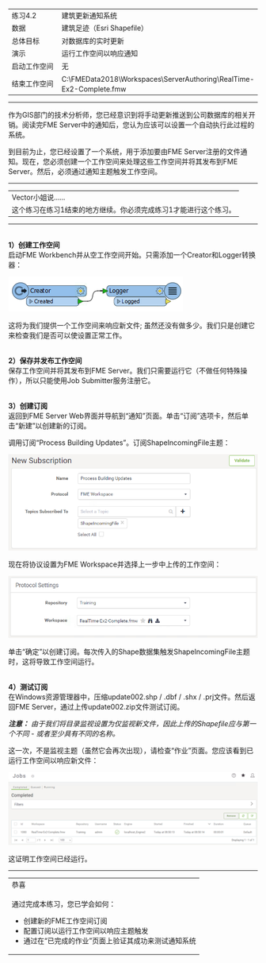   <div id="readme" class="readme blob instapaper_body">
    <article class="markdown-body entry-content" itemprop="text">
<table>
<tbody><tr>
<td width="25%">
<i></i><font style="vertical-align: inherit;"><font style="vertical-align: inherit;">
练习4.2
</font></font></td>
<td><font style="vertical-align: inherit;"><font style="vertical-align: inherit;">
建筑更新通知系统
</font></font></td>
</tr>
<tr>
<td><font style="vertical-align: inherit;"><font style="vertical-align: inherit;">数据</font></font></td>
<td><font style="vertical-align: inherit;"><font style="vertical-align: inherit;">建筑足迹（Esri Shapefile）</font></font></td>
</tr>
<tr>
<td><font style="vertical-align: inherit;"><font style="vertical-align: inherit;">总体目标</font></font></td>
<td><font style="vertical-align: inherit;"><font style="vertical-align: inherit;">对数据库的实时更新</font></font></td>
</tr>
<tr>
<td><font style="vertical-align: inherit;"><font style="vertical-align: inherit;">演示</font></font></td>
<td><font style="vertical-align: inherit;"><font style="vertical-align: inherit;">运行工作空间以响应通知</font></font></td>
</tr>
<tr>
<td><font style="vertical-align: inherit;"><font style="vertical-align: inherit;">启动工作空间</font></font></td>
<td><font style="vertical-align: inherit;"><font style="vertical-align: inherit;">无</font></font></td>
</tr>
<tr>
<td><font style="vertical-align: inherit;"><font style="vertical-align: inherit;">结束工作空间</font></font></td>
<td><font style="vertical-align: inherit;"><font style="vertical-align: inherit;">C:\FMEData2018\Workspaces\ServerAuthoring\RealTime-Ex2-Complete.fmw
</font></font></td>
</tr>
</tbody></table>
<hr>
<p><font style="vertical-align: inherit;"><font style="vertical-align: inherit;">作为GIS部门的技术分析师，您已经意识到将手动更新推送到公司数据库的相关开销。</font><font style="vertical-align: inherit;">阅读完FME Server中的通知后，您认为应该可以设置一个自动执行此过程的系统。</font></font></p>
<p><font style="vertical-align: inherit;"><font style="vertical-align: inherit;">到目前为止，您已经设置了一个系统，用于添加要由FME Server注册的文件通知。</font><font style="vertical-align: inherit;">现在，您必须创建一个工作空间来处理这些工作空间并将其发布到FME Server。</font><font style="vertical-align: inherit;">然后，必须通过通知主题触发工作空间。</font></font></p>
<hr>

<table>
<tbody><tr>
<td>
<i></i><font style="vertical-align: inherit;"><font style="vertical-align: inherit;">
Vector小姐说......
</font></font></td>
</tr>
<tr>
<td><font style="vertical-align: inherit;"><font style="vertical-align: inherit;">
这个练习在练习1结束的地方继续。你必须完成练习1才能进行这个练习。
</font></font></td>
</tr>
</tbody></table>
<hr>
<p><br><strong><font style="vertical-align: inherit;"><font style="vertical-align: inherit;">1）创建工作空间</font></font></strong>
<br><font style="vertical-align: inherit;"><font style="vertical-align: inherit;">启动FME Workbench并从空工作空间开始。</font><font style="vertical-align: inherit;">只需添加一个Creator和Logger转换器：</font></font></p>
<p><a target="_blank" rel="noopener noreferrer" href="./Images/Img4.408.Ex2.InitialWorkspace.png"><img src="./Images/Img4.408.Ex2.InitialWorkspace.png" alt="" style="max-width:100%;"></a></p>
<p><font style="vertical-align: inherit;"><font style="vertical-align: inherit;">这将为我们提供一个工作空间来响应新文件; </font><font style="vertical-align: inherit;">虽然还没有做多少。</font><font style="vertical-align: inherit;">我们只是创建它来检查我们是否可以使设置正常工作。</font></font></p>
<p><br><strong><font style="vertical-align: inherit;"><font style="vertical-align: inherit;">2）保存并发布工作空间</font></font></strong>
<br><font style="vertical-align: inherit;"><font style="vertical-align: inherit;">保存工作空间并将其发布到FME Server。</font><font style="vertical-align: inherit;">我们只需要运行它（不做任何特殊操作），所以只能使用Job Submitter服务注册它。</font></font></p>
<p><br><strong><font style="vertical-align: inherit;"><font style="vertical-align: inherit;">3）创建订阅</font></font></strong>
<br><font style="vertical-align: inherit;"><font style="vertical-align: inherit;">返回到FME Server Web界面并导航到“通知”页面。</font><font style="vertical-align: inherit;">单击“订阅”选项卡，然后单击“新建”以创建新的订阅。</font></font></p>
<p><font style="vertical-align: inherit;"><font style="vertical-align: inherit;">调用订阅“Process Building Updates”。</font><font style="vertical-align: inherit;">订阅ShapeIncomingFile主题：</font></font></p>
<p><a target="_blank" rel="noopener noreferrer" href="./Images/Img4.409.Ex2.CreateSubscription1.png"><img src="./Images/Img4.409.Ex2.CreateSubscription1.png" alt="" style="max-width:100%;"></a></p>
<p><font style="vertical-align: inherit;"><font style="vertical-align: inherit;">现在将协议设置为FME Workspace并选择上一步中上传的工作空间：</font></font></p>
<p><a target="_blank" rel="noopener noreferrer" href="./Images/Img4.410.Ex2.CreateSubscription2.png"><img src="./Images/Img4.410.Ex2.CreateSubscription2.png" alt="" style="max-width:100%;"></a></p>
<p><font style="vertical-align: inherit;"><font style="vertical-align: inherit;">单击“确定”以创建订阅。</font><font style="vertical-align: inherit;">每次传入的Shape数据集触发ShapeIncomingFile主题时，这将导致工作空间运行。</font></font></p>
<p><br><strong><font style="vertical-align: inherit;"><font style="vertical-align: inherit;">4）测试订阅</font></font></strong>
<br><font style="vertical-align: inherit;"><font style="vertical-align: inherit;">在Windows资源管理器中，压缩update002.shp / .dbf / .shx / .prj文件。</font><font style="vertical-align: inherit;">然后返回FME Server，通过上传update002.zip文件测试订阅。</font></font></p>
<p><em><strong><font style="vertical-align: inherit;"><font style="vertical-align: inherit;">注意：</font></font></strong></em> <em><font style="vertical-align: inherit;"><font style="vertical-align: inherit;">由于我们将目录监视设置为仅监视新文件，因此上传的Shapefile应与第一个不同 - 或者至少具有不同的名称。</font></font></em></p>
<p><font style="vertical-align: inherit;"><font style="vertical-align: inherit;">这一次，不是监视主题（虽然它会再次出现），请检查“作业”页面。</font><font style="vertical-align: inherit;">您应该看到已运行工作空间以响应新文件：</font></font></p>
<p><a target="_blank" rel="noopener noreferrer" href="./Images/Img4.411.Ex2.JobLogShowingTriggeredWorkspace.png"><img src="./Images/Img4.411.Ex2.JobLogShowingTriggeredWorkspace.png" alt="" style="max-width:100%;"></a></p>
<p><font style="vertical-align: inherit;"><font style="vertical-align: inherit;">这证明工作空间已经运行。</font></font></p>
<hr>
 
<table>
<tbody><tr>
<td>
<i></i><font style="vertical-align: inherit;"><font style="vertical-align: inherit;">
恭喜
</font></font></td>
</tr>
<tr>
<td><font style="vertical-align: inherit;"><font style="vertical-align: inherit;">

通过完成本练习，您已学会如何：
</font></font><br>
<ul><li><font style="vertical-align: inherit;"><font style="vertical-align: inherit;">创建新的FME工作空间订阅</font></font></li>
<li><font style="vertical-align: inherit;"><font style="vertical-align: inherit;">配置订阅以运行工作空间以响应主题触发</font></font></li>
<li><font style="vertical-align: inherit;"><font style="vertical-align: inherit;">通过在“已完成的作业”页面上验证其成功来测试通知系统</font></font></li></ul>

</td>
</tr>
</tbody></table>   
</article>
  </div>
